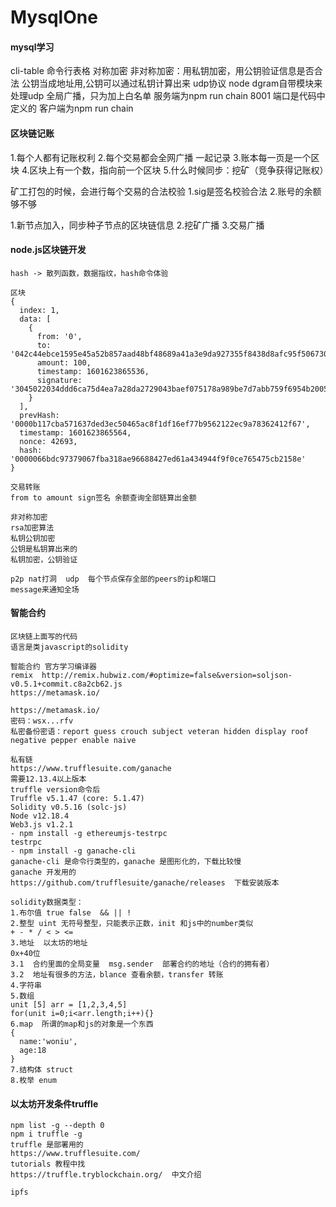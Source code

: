 # MysqlOne
#### mysql学习
cli-table 命令行表格
对称加密
非对称加密：用私钥加密，用公钥验证信息是否合法
公钥当成地址用,公钥可以通过私钥计算出来
udp协议  node   dgram自带模块来处理udp
全局广播，只为加上白名单
服务端为npm run chain 8001 端口是代码中定义的
客户端为npm run chain 

#### 区块链记账
1.每个人都有记账权利
2.每个交易都会全网广播 一起记录
3.账本每一页是一个区块
4.区块上有一个数，指向前一个区块
5.什么时候同步：挖矿（竞争获得记账权）

矿工打包的时候，会进行每个交易的合法校验
1.sig是签名校验合法
2.账号的余额够不够

1.新节点加入，同步种子节点的区块链信息
2.挖矿广播
3.交易广播
#### node.js区块链开发
```
hash -> 散列函数，数据指纹，hash命令体验
```

```
区块 
{
  index: 1,
  data: [
    {
      from: '0',
      to: '042c44ebce1595e45a52b857aad48bf48689a41a3e9da927355f8438d8afc95f5067305ce4fba2542d1c9b8d316009ec21149724a1cdea9486012ef1438aaae253',
      amount: 100,
      timestamp: 1601623865536,
      signature: '3045022034ddd6ca75d4ea7a28da2729043baef075178a989be7d7abb759f6954b200505022100d7a52b95a4dcf07a2e4d5e82c4dc66a7b1e0405f0c1646278ad9a58d7b135629'
    }
  ],
  prevHash: '0000b117cba571637ded3ec50465ac8f1df16ef77b9562122ec9a78362412f67',
  timestamp: 1601623865564,
  nonce: 42693,
  hash: '0000066bdc97379067fba318ae96688427ed61a434944f9f0ce765475cb2158e'
}
```
```
交易转账
from to amount sign签名 余额查询全部链算出金额 
```
```
非对称加密
rsa加密算法
私钥公钥加密
公钥是私钥算出来的
私钥加密，公钥验证
```
```
p2p nat打洞  udp  每个节点保存全部的peers的ip和端口
message来通知全场
```
#### 智能合约
```
区块链上面写的代码
语言是类javascript的solidity

```
```
智能合约 官方学习编译器
remix  http://remix.hubwiz.com/#optimize=false&version=soljson-v0.5.1+commit.c8a2cb62.js
https://metamask.io/
```
```
https://metamask.io/
密码：wsx...rfv
私密备份密语：report guess crouch subject veteran hidden display roof negative pepper enable naive
```
```
私有链
https://www.trufflesuite.com/ganache
需要12.13.4以上版本
truffle version命令后
Truffle v5.1.47 (core: 5.1.47)
Solidity v0.5.16 (solc-js)
Node v12.18.4
Web3.js v1.2.1
- npm install -g ethereumjs-testrpc
testrpc
- npm install -g ganache-cli
ganache-cli 是命令行类型的，ganache 是图形化的，下载比较慢
ganache 开发用的
https://github.com/trufflesuite/ganache/releases  下载安装版本
```
```
solidity数据类型：
1.布尔值 true false  && || !
2.整型 uint 无符号整型，只能表示正数，init 和js中的number类似
+ - * / < > <=
3.地址  以太坊的地址
0x+40位
3.1  合约里面的全局变量  msg.sender  部署合约的地址（合约的拥有者）
3.2  地址有很多的方法，blance 查看余额，transfer 转账
4.字符串
5.数组
unit [5] arr = [1,2,3,4,5]
for(unit i=0;i<arr.length;i++){}
6.map  所谓的map和js的对象是一个东西
{
  name:'woniu',
  age:18
}
7.结构体 struct
8.枚举 enum
```
#### 以太坊开发条件truffle
```
npm list -g --depth 0
npm i truffle -g
truffle 是部署用的
https://www.trufflesuite.com/
tutorials 教程中找
https://truffle.tryblockchain.org/  中文介绍
```
```
ipfs
```















